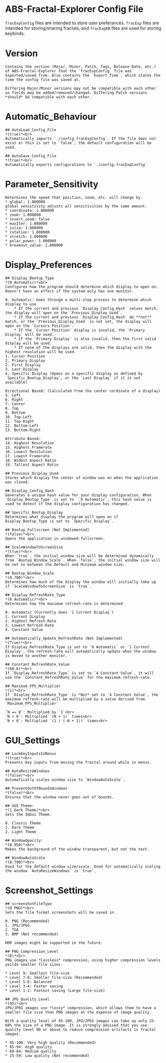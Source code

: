 # ABS-Fractal-Explorer Config File
`fracExpConfig` files are intended to store user preferances. `fracExp` files are intended for storing/sharing fractals, and `fracExpKB` files are used for storing keybinds.

# Version
	Contains the version (Major, Minor, Patch, Tags, Release Date, etc.) of ABS-Fractal-Explorer that the `fracExpConfig` file was exported/saved from. Also contains the `Export_Time`, which states the time the config file was saved at.
	
	Differing Major/Minor versions may not be compatible with each other as fields may be added/removed/changed. Differing Patch versions *should* be compatible with each other.

# Automatic_Behaviour

	## AutoLoad_Config_File 
	*(true)*<br>
	Automatically imports `./config.fracExpConfig`. If the file does not exist or this is set to `false`, the default configuration will be used.
		
	## AutoSave_Config_File
	*(true)*<br>
	Automatically exports configurations to `./config.fracExpConfig`

# Parameter_Sensitivity
	Determines the speed that position, zoom, etc. will change by.
	* global: 1.000000
	global sensitivity adjusts all sensitivities by the same amount.
	* coordinate: 1.000000
	* zoom: 1.000000
	* invert_zoom: false
	* maxIter: 1.000000
	* julia: 1.000000
	* rotation: 1.000000
	* stretch: 1.000000
	* polar_power: 1.000000
	* breakout_value: 1.000000

# Display_Preferences
	## Display_Bootup_Type
	*(0 Automatic)*<br>
	Configures how the program should determine which display to open on. Doesn't have an effect if the system only has one monitor. 
	
	0. Automatic: Goes through a multi-step process to determine which display to use
		* If the current and previous `Display_Config_Hash` values match, the display will open on the `Previous_Display_Used`.
		* If the current and previous `Display_Config_Hash` do **not** match, or the `Previous_Display_Used` is not set, the display will open on the `Cursors Position`.
		* If the `Cursor Position` display is invalid, the `Primary Display` will be used.
		* If the `Primary Display` is also invalid, then the first valid display will be used.
		* If none of the displays are valid, then the display with the highest resolution will be used.
	1. Cursor Position
	2. Primary Display
	2. First Display
	3. Last Display
	4. Specific Display (Opens on a specific display as defined by `Specific_Bootup_Display`, or the `Last Display` if it is not available)
	
	Directional Based: (Calculated from the center cordinate of a display)
	5. Left
	6. Right
	7. Center
	8. Top
	9. Bottom
	10. Top-Left
	11. Top-Right
	12. Bottom-Left
	13. Bottom-Right
	
	Attribute Based:
	14. Highest Resolution
	15. Highest Framerate
	16. Lowest Resolution
	17. Lowest Framerate
	18. Widest Aspect Ratio
	19. Tallest Aspect Ratio
	
	## Previous_Display_Used
	Stores which display the center of window was on when the application was closed.
	
	## Display_Config_Hash
	Generates a unique hash value for your display configuration. When `Display_Bootup_Type` is set to  `0 Automatic`, this hash value is used to detect if the display configuration has changed.
	
	## Specific_Bootup_Display
	Determines what display the program will open on if Display_Bootup_Type is set to `Specific Display`.
	
	## Bootup_Fullscreen (Not Implemented)
	*(false)*<br>
	Opens the application in windowed-fullscreen.
	
	## ScaleWindowToScreenSize
	*(true)*<br>
	When `true`, the initial window size will be determined dynamically from `Bootup_Window_Scale`. When `false`, the initial window size will be set to between the Default and Minimum window size.
	
	## Bootup_Window_Scale
	*(0.700)*<br>
	Determines how much of the display the window will initially take up if `ScaleWindowToScreenSize` is `true`.
	
	## Display_RefreshRate_Type
	*(0 Automatic)*<br>
	Determines how the maximum refresh-rate is determined
	
	0. Automatic (Currently does `1 Current Display`)
	1. Current Display
	2. Highest Refresh-Rate
	3. Lowest Refresh-Rate
	4. Constant Value
	
	## Automatically_Update_RefreshRate (Not Implemented)
	*(True)*<br>
	If Display_RefreshRate_Type is set to `0 Automatic` or `1 Current Display`, the refresh-rate will automatically update when the window is moved to another monitor.
	
	## Constant_RefreshRate_Value
	*(60.0)*<br>
	If `Display_RefreshRate_Type` is set to `4 Constant Value`, it will use the `Constant_RefreshRate_Value` for the maximum refresh-rate.
	
	## Maximum_FPS_Multiplier
	*(1)*<br>
	If `Display_RefreshRate_Type` is *Not* set to `4 Constant Value`, the maximum refresh-rate will be multiplied by a value derived from `Maximum_FPS_Multiplier`
	
	`N == 0`: Multiplied by `1`<br>
	`N > 0`: Multiplied `(N + 1)` times<br>
	`N < 0`: Multiplied `(1 / (-N + 1))` times<br>

# GUI_Settings
	## LockKeyInputsInMenus
	*(true)*<br>
	Prevents key inputs from moving the fractal around while in menus.
	
	## AutoResizeWindows
	*(false)*<br>
	Automatically scales window size to `WindowAutoScale`.
	
	## PreventOutOfBoundsWindows
	*(false)*<br>
	Ensures that the window never goes out of bounds.
	
	## GUI_Theme:
	*(1 Dark Theme)*<br>
	Sets the ImGui Theme.
	
	0. Classic Theme
	1. Dark Theme
	2. Light Theme
	
	## WindowOpacity:
	*(0.950)*<br>
	Makes the background of the window transparent, but not the text.
	
	## WindowAutoScale
	*(0.700)*<br>
	Used for the default window size/scale. Used for automatically scaling the window `AutoResizeWindows` is `true`, 

# Screenshot_Settings
	## screenshotFileType
	*(0 PNG)*<br>
	Sets the file format screenshots will be saved in.
	
	0. PNG (Recommended)
	1. JPG/JPEG
	2. TGA
	3. BMP (Not recommended)
	
	HDR images might be supported in the future.
	
	## PNG_Compression_Level
	*(8)*<br>
	PNG images use *lossless* compression, using higher compression levels yeilds smaller file sizes.
	
	* Level 9: Smallest file-size
	* Level 7-8: Smaller file-size (Recommended)
	* Level 5-6: Balanced
	* Level 3-4: Faster saving
	* Level 1-2: Fastest saving (Large file-size)
	
	## JPG_Quality_Level
	*(95)*<br>
	JPG/JPEG images use *lossy* compression, which allows them to have a smaller file size than PNG images at the expense of image quality.
	
	With a quality level of 95-100, JPG/JPEG images can take up only 25-60% the size of a PNG image. It is strongly advised that you use quality level 90 or above to reduce compression artifacts in fractal images.
	
	* 95-100: Very high quality (Recommended)
	* 85-94: High quality
	* 60-84: Medium quality
	* 25-59: Low quality (Not recommended)
	